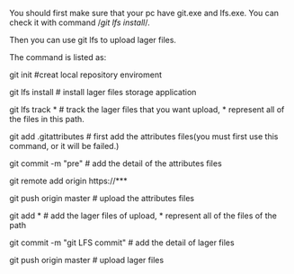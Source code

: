 

You should first make sure that your pc have git.exe and lfs.exe. You can check it with command /*git lfs install*/.

Then you can use git lfs to upload lager files.

The command is listed as:

git init #creat local repository enviroment

git lfs install # install lager files storage application

git lfs track *  # track the lager files that you want upload, * represent all of the files in this path.

git add .gitattributes # first add the attributes files(you must first use this command, or it will be failed.)

git commit -m "pre" # add the detail of the attributes files

git remote add origin https://***  

git push origin master # upload the attributes files

git add * # add the lager files of upload, * represent all of the files of the path

git commit -m "git LFS commit" # add the detail of lager files

git push origin master # upload lager files








